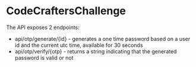 ﻿# CodeCraftersChallenge
The API exposes 2 endpoints:
- api/otp/generate/{id} - generates a one time password based on a user id and the current utc time, available for 30 seconds
- api/otp/verify/{otp} - returns a string indicating that the generated password is valid or not
